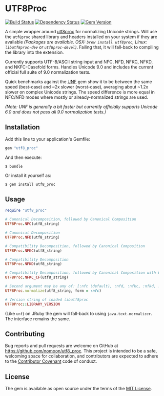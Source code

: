 # UTF8Proc

[![Build Status](https://travis-ci.org/nomoon/utf8_proc.svg?branch=master)](https://travis-ci.org/nomoon/utf8_proc)
[![Dependency Status](https://gemnasium.com/badges/github.com/nomoon/utf8_proc.svg)](https://gemnasium.com/github.com/nomoon/utf8_proc)
[![Gem Version](https://badge.fury.io/rb/utf8_proc.svg)](https://badge.fury.io/rb/utf8_proc)

A simple wrapper around [utf8proc](https://github.com/JuliaLang/utf8proc) for normalizing Unicode strings. Will use the `utf8proc` shared library and headers installed on your system if they are available *(Packages are available. OSX: `brew install utf8proc`, Linux: `libutf8proc-dev` or `utf8proc-devel`)*. Failing that, it will fall-back to compiling the library into the extension.

Currently supports UTF-8/ASCII string input and NFC, NFD, NFKC, NFKD, and NKFC-Casefold forms. Handles Unicode 9.0 and includes the current official full suite of 9.0 normalization tests.

Quick benchmarks against the [UNF](https://github.com/knu/ruby-unf) gem show it to be between the same speed (best-case) and ~2x slower (worst-case), averaging about ~1.2x slower on complex Unicode strings. The speed difference is more equal in NFC/NFD modes where mostly or already-normalized strings are used.

*(Note: UNF is generally a bit faster but currently officially supports Unicode 6.0 and does not pass all 9.0 normalization tests.)*

## Installation

Add this line to your application's Gemfile:

```ruby
gem "utf8_proc"
```

And then execute:

    $ bundle

Or install it yourself as:

    $ gem install utf8_proc

## Usage

```ruby
require "utf8_proc"

# Canonical Decomposition, followed by Canonical Composition
UTF8Proc.NFC(utf8_string)

# Canonical Decomposition
UTF8Proc.NFD(utf8_string)

# Compatibility Decomposition, followed by Canonical Composition
UTF8Proc.NFKC(utf8_string)

# Compatibility Decomposition
UTF8Proc.NFKD(utf8_string)

# Compatibility Decomposition, followed by Canonical Composition with Case-folding
UTF8Proc.NFKC_CF(utf8_string)

# Second argument may be any of: [:nfc (default), :nfd, :nfkc, :nfkd, :nfkc_cf]
UTF8Proc.normalize(utf8_string, form = :nfc)

# Version string of loaded libutf8proc
UTF8Proc::LIBRARY_VERSION
```

(Like `unf`) on JRuby the gem will fall-back to using `java.text.normalizer`. The interface remains the same.

## Contributing

Bug reports and pull requests are welcome on GitHub at https://github.com/nomoon/utf8_proc. This project is intended to be a safe, welcoming space for collaboration, and contributors are expected to adhere to the [Contributor Covenant](http://contributor-covenant.org) code of conduct.


## License

The gem is available as open source under the terms of the [MIT License](http://opensource.org/licenses/MIT).
